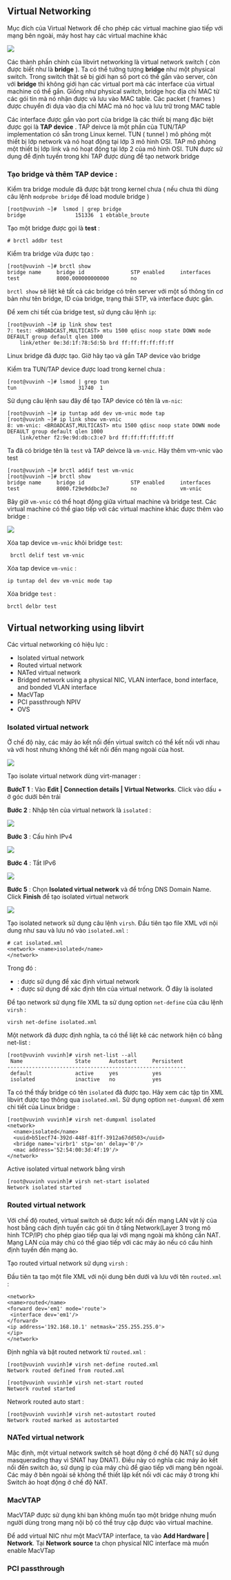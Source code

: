 ## Virtual Networking

Mục đích của Virtual Network để cho phép các virtual machine giao tiếp với mạng bên ngoài, máy host hay các virtual machine khác

<img src="https://github.com/vjnkvt/Images/blob/master/virtualsw.png">

Các thành phần chính của libvirt networking là virtual network switch ( còn được biết như là **bridge** ). Ta có thể tưởng tượng **bridge** như một physical switch. Trong switch thật sẽ bị giới hạn số port có thể gắn vào server, còn với **bridge** thì không giới hạn các virtual port mà các interface của virtual machine có thể gắn. Giống như physical switch, bridge học địa chỉ MAC từ các gói tin mà nó nhận được và lưu vào MAC table. Các packet ( frames ) được chuyển đi dựa vào địa chỉ MAC mà nó học và lưu trữ trong MAC table

Các interface được gắn vào port của bridge là các thiết bị mạng đặc biệt được gọi là **TAP device** . TAP deivce là một phần của TUN/TAP implementation có sẵn trong Linux kernel. TUN ( tunnel ) mô phỏng một thiết bị lớp network và nó hoạt động tại lớp 3 mô hình OSI. TAP mô phỏng một thiết bị lớp link và nó hoạt động tại lớp 2 của mô hình OSI. TUN được sử dụng để định tuyến trong khi TAP được dùng để tạo network bridge

### Tạo bridge và thêm TAP device :

Kiểm tra bridge module đã được bật trong kernel chưa ( nếu chưa thì dùng câu lệnh ``modprobe bridge`` để load module bridge )

```
[root@vuvinh ~]#  lsmod | grep bridge
bridge                151336  1 ebtable_broute
```

Tạo một bridge được gọi là **test** : 

``# brctl addbr test``

Kiểm tra bridge vừa được tạo : 

```
[root@vuvinh ~]# brctl show
bridge name     bridge id               STP enabled     interfaces
test            8000.000000000000       no
```

``brctl show`` sẽ liệt kê tất cả các bridge có trên server với một số thông tin cơ bản như tên bridge, ID của bridge, trạng thái STP, và interface được gắn.

Để xem chi tiết của bridge test, sử dụng câu lệnh ``ip``:

```
[root@vuvinh ~]# ip link show test
7: test: <BROADCAST,MULTICAST> mtu 1500 qdisc noop state DOWN mode DEFAULT group default qlen 1000
    link/ether 0e:3d:1f:78:5d:5b brd ff:ff:ff:ff:ff:ff
```

Linux bridge đã được tạo. Giờ hãy tạo và gắn TAP device vào bridge

Kiểm tra TUN/TAP device được load trong kernel chưa : 

```
[root@vuvinh ~]# lsmod | grep tun
tun                    31740  1
```

Sử dụng câu lệnh sau đây để tạo TAP device có tên là ``vm-nic``: 

```
[root@vuvinh ~]# ip tuntap add dev vm-vnic mode tap
[root@vuvinh ~]# ip link show vm-vnic
8: vm-vnic: <BROADCAST,MULTICAST> mtu 1500 qdisc noop state DOWN mode DEFAULT group default qlen 1000
    link/ether f2:9e:9d:db:c3:e7 brd ff:ff:ff:ff:ff:ff
```

Ta đã có bridge tên là ``test`` và TAP deivce là ``vm-vnic``. Hãy thêm vm-vnic vào test

```
[root@vuvinh ~]# brctl addif test vm-vnic
[root@vuvinh ~]# brctl show
bridge name     bridge id               STP enabled     interfaces
test            8000.f29e9ddbc3e7       no              vm-vnic
```

Bây giờ ``vm-vnic`` có thể hoạt động giữa virtual machine và bridge test. Các virtual machine có thể giao tiếp với các virtual machine khác được thêm vào bridge : 

<img src="https://github.com/vjnkvt/Images/blob/master/Linux-bridge.png">

Xóa tap device ``vm-vnic`` khỏi bridge ``test``:

`` brctl delif test vm-vnic``

Xóa tap device ``vm-vnic`` : 

``ip tuntap del dev vm-vnic mode tap``

Xóa bridge ``test`` :

``brctl delbr test``

## Virtual networking using libvirt

Các virtual networking có hiệu lực : 

- Isolated virtual network
- Routed virtual network
- NATed virtual network
- Bridged network using a physical NIC, VLAN interface, bond interface, and bonded VLAN interface
- MacVTap
- PCI passthrough NPIV
- OVS

### Isolated virtual network 

Ở chế độ này, các máy ảo kết nối đến virtual switch có thể kết nối với nhau và với host nhưng không thể kết nối đến mạng ngoài của host.

<img src="https://github.com/vjnkvt/Images/blob/master/isolatedmode.png">

Tạo isolate virtual network dùng virt-manager :

**BướcT 1** : Vào **Edit | Connection details | Virtual Networks**. Click vào dấu + ở góc dưới bên trái 

**Bước 2** : Nhập tên của virtual network là ``isolated`` :

<img src="https://github.com/vjnkvt/Images/blob/master/isolated/1.png">

**Bước 3** : Cấu hình IPv4

<img src="https://github.com/vjnkvt/Images/blob/master/isolated/2.png">

**Bước 4** : Tắt IPv6

<img src="https://github.com/vjnkvt/Images/blob/master/isolated/3.png">

**Bước 5** : Chọn **Isolated virtual network** và để trống DNS Domain Name. Click **Finish** để tạo isolated virtual network

<img src="https://github.com/vjnkvt/Images/blob/master/isolated/4.png">

Tạo isolated network sử dụng câu lệnh ``virsh``. Đầu tiên tạo file XML với nội dung như sau và lưu nó vào ``isolated.xml`` : 

```
# cat isolated.xml
<network> <name>isolated</name>
</network>
```

Trong đó : 

- <network> : được sử dụng để xác định virtual network
- <name> : được sử dụng để xác định tên của virtual network. Ở đây là isolated
   
Để tạo network sử dụng file XML ta sử dụng option ``net-define`` của câu lệnh ``virsh`` : 

``virsh net-define isolated.xml``

Một network đã được định nghĩa, ta có thể liệt kê các network hiện có bằng net-list : 

```
[root@vuvinh vuvinh]# virsh net-list --all
 Name                 State      Autostart     Persistent
----------------------------------------------------------
 default              active     yes           yes
 isolated             inactive   no            yes
```

Ta có thể thấy bridge có tên ``isolated`` đã được tạo. Hãy xem các tập tin XML libvirt được tạo thông qua ``isolated.xml``. Sử dụng option ``net-dumpxml`` để xem chi tiết của Linux bridge : 

```
[root@vuvinh vuvinh]# virsh net-dumpxml isolated
<network>
  <name>isolated</name>
  <uuid>b51ecf74-392d-448f-81ff-3912a67dd503</uuid>
  <bridge name='virbr1' stp='on' delay='0'/>
  <mac address='52:54:00:3d:4f:19'/>
</network>
```

Active isolated virtual network bằng virsh

```
[root@vuvinh vuvinh]# virsh net-start isolated
Network isolated started
```

### Routed virtual network

Với chế độ routed, virtual switch sẽ được kết nối đến mạng LAN vật lý của host bằng cách định tuyến các gói tin ở tầng Network(Layer 3 trong mô hình TCP/IP) cho phép giao tiếp qua lại với mạng ngoài mà không cần NAT. Mạng LAN của máy chủ có thể giao tiếp với các máy ảo nếu có cấu hình định tuyến đến mạng ảo.

Tạo routed virtual network sử dụng ``virsh`` : 

Đầu tiên ta tạo một file XML với nội dung bên dưới và lưu với tên ``routed.xml`` :

```
<network>
<name>routed</name>
<forward dev='em1' mode='route'>
 <interface dev='em1'/>
</forward>
<ip address='192.168.10.1' netmask='255.255.255.0'>
</ip>
</network>
```

Định nghĩa và bật routed network từ ``routed.xml`` : 

```
[root@vuvinh vuvinh]# virsh net-define routed.xml
Network routed defined from routed.xml

[root@vuvinh vuvinh]# virsh net-start routed
Network routed started
```
Network routed auto start :

```
[root@vuvinh vuvinh]# virsh net-autostart routed
Network routed marked as autostarted
```

### NATed virtual network

Mặc định, một virtual network switch sẽ hoạt động ở chế độ NAT( sử dụng masquerading thay vì SNAT hay DNAT). Điều này có nghĩa các máy ảo kết nối đến switch ảo, sử dụng ip của máy chủ để giao tiếp với mạng bên ngoài. Các máy ở bên ngoài sẽ không thể thiết lập kết nối với các máy ở trong khi Switch ảo hoạt động ở chế độ NAT.

### MacVTAP

MacVTAP được sử dụng khi bạn không muốn tạo một bridge nhưng muốn người dùng trong mạng nội bộ có thể truy cập được vào virtual machine.

Để add virtual NIC như một MacVTAP interface, ta vào **Add Hardware | Network**. Tại **Network source** ta chọn physical NIC interface mà muốn enable MacVTap

### PCI passthrough


